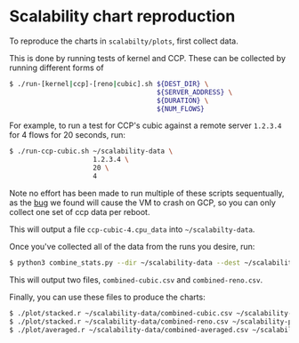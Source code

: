 # Scalability chart reproduction

To reproduce the charts in `scalabilty/plots`, first collect data.

This is done by running tests of kernel and CCP. These can be collected by running different forms of

```bash
$ ./run-[kernel|ccp]-[reno|cubic].sh ${DEST_DIR} \
                                     ${SERVER_ADDRESS} \
                                     ${DURATION} \
                                     ${NUM_FLOWS}
```

For example, to run a test for CCP's cubic against a remote server `1.2.3.4` for 4 flows for 20 seconds, run:


```bash
$ ./run-ccp-cubic.sh ~/scalability-data \
                     1.2.3.4 \
                     20 \
                     4
```

Note no effort has been made to run multiple of these scripts sequentually, as the [bug](https://github.com/kevindrosendahl/eval-scripts/tree/master/reproduction/crash) we found will cause the VM to crash on GCP, so you can only collect one set of ccp data per reboot.

This will output a file `ccp-cubic-4.cpu_data` into `~/scalabilty-data`.

Once you've collected all of the data from the runs you desire, run:

```bash
$ python3 combine_stats.py --dir ~/scalability-data --dest ~/scalability-data/combined
```

This will output two files, `combined-cubic.csv` and `combined-reno.csv`.

Finally, you can use these files to produce the charts:

```bash
$ ./plot/stacked.r ~/scalability-data/combined-cubic.csv ~/scalability-plots/stacked-cubic.pdf
$ ./plot/stacked.r ~/scalability-data/combined-reno.csv ~/scalability-plots/stacked-reno.pdf
$ ./plot/averaged.r ~/scalability-data/combined-averaged.csv ~/scalability-plots/averaged.pdf
```

